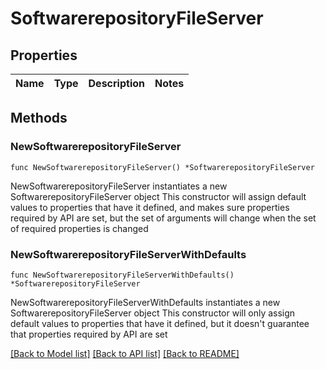 # SoftwarerepositoryFileServer

## Properties

Name | Type | Description | Notes
------------ | ------------- | ------------- | -------------

## Methods

### NewSoftwarerepositoryFileServer

`func NewSoftwarerepositoryFileServer() *SoftwarerepositoryFileServer`

NewSoftwarerepositoryFileServer instantiates a new SoftwarerepositoryFileServer object
This constructor will assign default values to properties that have it defined,
and makes sure properties required by API are set, but the set of arguments
will change when the set of required properties is changed

### NewSoftwarerepositoryFileServerWithDefaults

`func NewSoftwarerepositoryFileServerWithDefaults() *SoftwarerepositoryFileServer`

NewSoftwarerepositoryFileServerWithDefaults instantiates a new SoftwarerepositoryFileServer object
This constructor will only assign default values to properties that have it defined,
but it doesn't guarantee that properties required by API are set


[[Back to Model list]](../README.md#documentation-for-models) [[Back to API list]](../README.md#documentation-for-api-endpoints) [[Back to README]](../README.md)


